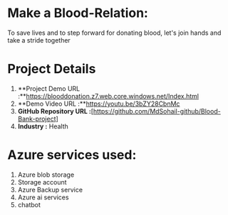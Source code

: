 # Make a Blood-Relation:

To save lives and to step forward for donating blood, let's join hands and take a stride together

 # Project Details
 1. **Project Demo URL :**https://blooddonation.z7.web.core.windows.net/Index.html
 1. **Demo Video URL :**https://youtu.be/3bZY28CbnMc
 1.  **GitHub Repository URL :**[https://github.com/MdSohail-github/Blood-Bank-project]
 1.  **Industry :** Health
 
# Azure services used:


 1. Azure blob storage 
 1. Storage account
 1. Azure Backup service
 1. Azure ai services
 1. chatbot



